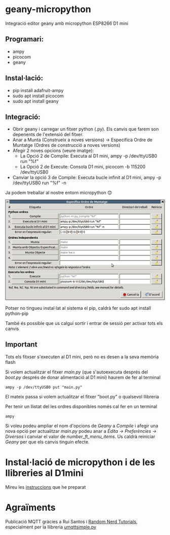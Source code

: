 # geany-micropython
Integració editor geany amb micropython ESP8266 D1 mini

## Programari:
* ampy
* picocom
* geany

## Instal·lació:
* pip install adafruit-ampy
* sudo apt install picocom
* sudo apt install geany

## Integració:
* Obrir geany i carregar un fitxer python (.py). Els canvis que farem son depenents de l'extensió del fitxer.
* Anar a Munta (Construeix a noves versions) -> Especifica Ordre de Muntatge (Ordres de construcció a noves versions)
* Afegir 2 noves opcions (veure imatge):
  * La Opció 2 de Compile: Executa al D1 mini, ampy -p /dev/ttyUSB0 run "%f" 
  * La Opció 2 de Execute: Consola D1 mini, picocom -b 115200 /dev/ttyUSB0 
* Canviar la opció 3 de Compile: Executa bucle infinit al D1 mini, ampy -p /dev/ttyUSB0 run "%f" -n

Ja podem treballar al nostre entorn micropython :blush:

![Captura de pantalla](/screenshot.png)

Potser no tingueu instal·lat al sistema el pip, caldrà fer 
sudo apt install python-pip

També és possible que us calgui sortir i entrar de sessió per activar tots els canvis

## Important

Tots els fitxser s'executen al D1 mini, però no es desen a la seva memòria flash

Si volem actualitzar el fitxer *main.py* (que s'autoexecuta després del *boot.py* després de donar alimentació al D1 mini) haurem de fer al terminal
~~~
ampy -p /dev/ttyUSB0 put "main.py"
~~~
El mateix passa si volem actualitzar el fitxer "boot.py" o qualsevol llibreria

Per tenir un llistat del les ordres disponibles només cal fer en un terminal
~~~
ampy
~~~

Si voleu podeu ampliar el nom d'opcions de *Geany* a *Compile* i afegir una nova opció per actualitzar *main.py* podeu anar
a *Edita -> Preferències -> Diversos*  i canviar el valor de *number_ft_menu_items*. Us caldrà reiniciar *Geany* per que els canvis tinguin efecte. 

# Instal·lació de micropython i de les llibreries al D1mini
Mireu les [instruccions](micropythonInstall.md) que he preparat
# Agraïments
Publicació MQTT gràcies a Rui Santos i [Random Nerd Tutorials](https://randomnerdtutorials.com/micropython-mqtt-publish-dht11-dht22-esp32-esp8266/), especialment per la llibreria [umqttsimple.py](https://github.com/RuiSantosdotme/ESP-MicroPython/blob/master/code/MQTT/umqttsimple.py)

